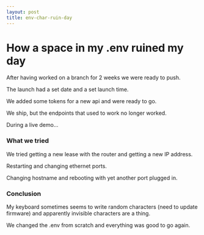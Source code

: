 ```yaml
---
layout: post
title: env-char-ruin-day
---
```


# How a space in my .env ruined my day

After having worked on a branch for 2 weeks we were ready to push.

The launch had a set date and a set launch time.

We added some tokens for a new api and were ready to go.

We ship, but the endpoints that used to work no longer worked.

During a live demo...

### What we tried

We tried getting a new lease with the router and getting a new IP address.

Restarting and changing ethernet ports.

Changing hostname and rebooting with yet another port plugged in.

### Conclusion

My keyboard sometimes seems to write random characters (need to update firmware) and apparently invisible characters are a thing.

We changed the .env from scratch and everything was good to go again.